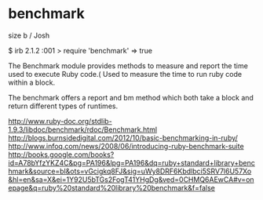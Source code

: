 # benchmark
size b / Josh

$ irb
2.1.2 :001 > require 'benchmark'
 => true

The Benchmark module provides methods to measure and report the time used to execute Ruby code.(
Used to measure the time to run ruby code within a block.

The benchmark offers a report and bm method which both take a block and return different
types of runtimes.

http://www.ruby-doc.org/stdlib-1.9.3/libdoc/benchmark/rdoc/Benchmark.html
http://blogs.burnsidedigital.com/2012/10/basic-benchmarking-in-ruby/
http://www.infoq.com/news/2008/06/introducing-ruby-benchmark-suite
http://books.google.com/books?id=A78bYfzYKZ4C&pg=PA196&lpg=PA196&dq=ruby+standard+library+benchmark&source=bl&ots=vGcigkq8FJ&sig=uWy8DRF6Kbdlbci5SRV7l6U57Xo&hl=en&sa=X&ei=1Y92U5bTGs2FogT41YHgDg&ved=0CHMQ6AEwCA#v=onepage&q=ruby%20standard%20library%20benchmark&f=false
